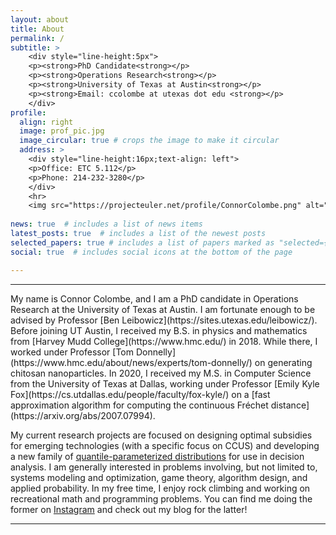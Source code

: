 ```yaml
---
layout: about
title: About
permalink: /
subtitle: >
    <div style="line-height:5px">
    <p><strong>PhD Candidate<strong></p>
    <p><strong>Operations Research<strong></p>
    <p><strong>University of Texas at Austin<strong></p>
    <p><strong>Email: ccolombe at utexas dot edu <strong></p>
    </div>
profile:
  align: right
  image: prof_pic.jpg
  image_circular: true # crops the image to make it circular
  address: >
    <div style="line-height:16px;text-align: left">
    <p>Office: ETC 5.112</p>
    <p>Phone: 214-232-3280</p>
    </div>
    <hr>
    <img src="https://projecteuler.net/profile/ConnorColombe.png" alt="PE_status">
  
news: true  # includes a list of news items
latest_posts: true  # includes a list of the newest posts
selected_papers: true # includes a list of papers marked as "selected={true}"
social: true  # includes social icons at the bottom of the page

---
```


<hr>
My name is Connor Colombe, and I am a PhD candidate in Operations Research at the University of Texas at Austin. I am fortunate enough to be advised by Professor [Ben Leibowicz](https://sites.utexas.edu/leibowicz/). Before joining UT Austin, I received my B.S. in physics and mathematics from [Harvey Mudd College](https://www.hmc.edu/) in 2018. While there, I worked under Professor [Tom Donnelly](https://www.hmc.edu/about/news/experts/tom-donnelly/) on generating chitosan nanoparticles. In 2020, I received my M.S. in Computer Science from the University of Texas at Dallas, working under Professor [Emily Kyle Fox](https://cs.utdallas.edu/people/faculty/fox-kyle/) on a [fast approximation algorithm for computing the continuous Fréchet distance](https://arxiv.org/abs/2007.07994).

My current research projects are focused on designing optimal subsidies for emerging technologies (with a specific focus on CCUS) and developing a new family of [quantile-parameterized distributions](https://en.wikipedia.org/wiki/Quantile-parameterized_distribution) for use in decision analysis. I am generally interested in problems involving, but not limited to, systems modeling and optimization, game theory, algorithm design, and applied probability. In my free time, I enjoy rock climbing and working on recreational math and programming problems. You can find me doing the former on [Instagram](https://www.instagram.com/connorcolombe/) and check out my blog for the latter!
<hr>

